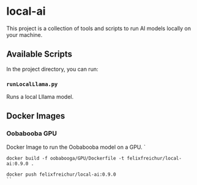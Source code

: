 # local-ai

This project is a collection of tools and scripts to run AI models locally on your machine. 

## Available Scripts

In the project directory, you can run:

### `runLocalLlama.py`

Runs a local Lllama model.


## Docker Images

### Oobabooba GPU

Docker Image to run the Oobabooba model on a GPU.
`

``` 
docker build -f oobabooga/GPU/Dockerfile -t felixfreichur/local-ai:0.9.0 .

docker push felixfreichur/local-ai:0.9.0
``
